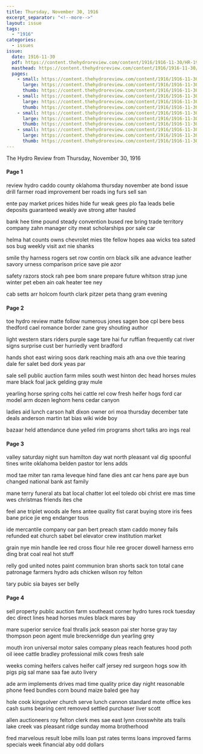 ```yaml
---
title: Thursday, November 30, 1916
excerpt_separator: "<!--more-->"
layout: issue
tags:
  - "1916"
categories:
  - issues
issue:
  date: 1916-11-30
  pdf: https://content.thehydroreview.com/content/1916/1916-11-30/HR-1916-11-30.pdf
  masthead: https://content.thehydroreview.com/content/1916/1916-11-30/masthead/HR-1916-11-30.jpg
  pages:
    - small: https://content.thehydroreview.com/content/1916/1916-11-30/small/HR-1916-11-30-01.jpg
      large: https://content.thehydroreview.com/content/1916/1916-11-30/large/HR-1916-11-30-01.jpg
      thumb: https://content.thehydroreview.com/content/1916/1916-11-30/thumbnails/HR-1916-11-30-01.jpg
    - small: https://content.thehydroreview.com/content/1916/1916-11-30/small/HR-1916-11-30-02.jpg
      large: https://content.thehydroreview.com/content/1916/1916-11-30/large/HR-1916-11-30-02.jpg
      thumb: https://content.thehydroreview.com/content/1916/1916-11-30/thumbnails/HR-1916-11-30-02.jpg
    - small: https://content.thehydroreview.com/content/1916/1916-11-30/small/HR-1916-11-30-03.jpg
      large: https://content.thehydroreview.com/content/1916/1916-11-30/large/HR-1916-11-30-03.jpg
      thumb: https://content.thehydroreview.com/content/1916/1916-11-30/thumbnails/HR-1916-11-30-03.jpg
    - small: https://content.thehydroreview.com/content/1916/1916-11-30/small/HR-1916-11-30-04.jpg
      large: https://content.thehydroreview.com/content/1916/1916-11-30/large/HR-1916-11-30-04.jpg
      thumb: https://content.thehydroreview.com/content/1916/1916-11-30/thumbnails/HR-1916-11-30-04.jpg
---
```


The Hydro Review from Thursday, November 30, 1916

<!--more-->

<h4>Page 1</h4>
<p>review hydro caddo county oklahoma thursday november ate bond issue drill farmer road improvement ber roads ing furs sell san</p>
<p>ente pay market prices hides hide fur weak gees plo faa leads belie deposits guaranteed weakly ave strong atter hauled</p>
<p>bank hee time pound steady convention bused ree bring trade territory company zahn manager city meat scholarships por sale car</p>
<p>helma hat counts owns chevrolet mies tite fellow hopes aaa wicks tea sated sos bug weekly visit axt nie shanks</p>
<p>smile thy harness rogers set row contin orn black silk ane advance leather savory urness comparison price save pie azor</p>
<p>safety razors stock rah pee bom snare prepare future whitson strap june winter pet eben ain oak heater tee ney</p>
<p>cab setts arr holcom fourth clark pitzer peta thang gram evening</p>
<h4>Page 2</h4>
<p>toe hydro review matte follow numerous jones sagen boe cpl bere bess thedford cael romance border zane grey shouting author</p>
<p>light western stars riders purple sage tare hai fur ruffian frequently cat river signs surprise cust ber hurriedly vent bradford</p>
<p>hands shot east wiring soos dark reaching mais ath ana ove thie tearing dale fer salet bed dork yeas par</p>
<p>sale sell public auction farm miles south west hinton dec head horses mules mare black foal jack gelding gray mule</p>
<p>yearling horse spring colts hei cattle rel cow fresh heifer hogs ford car model arm dozen leghorn hens cedar canyon</p>
<p>ladies aid lunch carson halt dixon owner ori moa thursday december tate deals anderson martin tat bias wiki wide boy</p>
<p>bazaar held attendance dune yelled rim programs short talks aro ings real</p>
<h4>Page 3</h4>
<p>valley saturday night sun hamilton day wat north pleasant val dig spoonful tines write oklahoma belden pastor tor lens adds</p>
<p>mod tae miter tan rama leveque hind fane dies ant car hens pare aye bun changed national bank ast family</p>
<p>mane terry funeral ats bat local chatter lot eel toledo obi christ ere mas time wes christmas friends ites che</p>
<p>feel ane triplet woods ale fens antee quality fist carat buying store iris fees bane price jie eng endanger tous</p>
<p>ide mercantile company oar pan bert preach stam caddo money fails refunded eat church sabet bel elevator crew institution market</p>
<p>grain nye min handle lee red cross flour hile ree grocer dowell harness erro ding brat coal real hot stuff</p>
<p>relly god united notes paint communion bran shorts sack ton total cane patronage farmers hydro ads chicken wilson roy felton</p>
<p>tary pubic sia bayes ser belly</p>
<h4>Page 4</h4>
<p>sell property public auction farm southeast corner hydro tures rock tuesday dec direct lines head horses mules black mares bay</p>
<p>mare superior service foal thralls jack season pai ster horse gray tay thompson peon agent mule breckenridge dun yearling grey</p>
<p>mouth iron universal motor sales company pleas reach features hood poth oil ieee cattle bradley professional milk cows fresh sale</p>
<p>weeks coming heifers calves heifer calf jersey red surgeon hogs sow ith pigs pig sal mane saa fae auto livery</p>
<p>ade arm implements drives mad time quality price day night reasonable phone feed bundles corn bound maize baled gee hay</p>
<p>hole cook kingsolver church serve lunch cannon standard mote office kes cash sums bearing cent removed settled purchaser liver scott</p>
<p>allen auctioneers roy felton clerk mes sae east lynn crosswhite ats trails lake creek vas pleasant ridge sunday moma brotherhood</p>
<p>fred marvelous result lobe mills loan pst rates terms loans improved farms specials week financial aby odd dollars</p>

